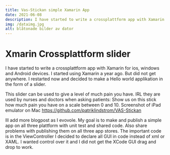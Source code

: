 ```yaml
---
title: Vas-Stickan simple Xamarin App
date: 2021-06-08
description: I have started to write a crossplattform app with Xamarin for ios, windows and Android devices. I started using Xamarin a year ago.
img: /dataimg.jpg
alt: blåtonade bilder av dator
---
```


# Xmarin Crossplattform slider
I have started to write a crossplattform app with Xamarin for ios, windows and Android devices. I started using Xamarin a year ago. But did not get anywhere. I restarted now and decided to make a Hello world applikation in the form of a slider.

This slider can be used to give a level of much pain you have. IRL they are used by nurses and doctors when asking patients: Show us on this stick how much pain you have on a scale between 0 and 10.
Screenshot of iPad emulator on Mac
https://github.com/patriklindstrom/VAS-Stickan

Ill add more blogpost as I evovole. My goal is to make and publish a simple app on all three plattform with unit test and shared code. Also share problems with publishing them on all three app stores.
The important code is in the ViewController I decided to declare all GUI in code instead of xml or XAML. I wanted control over it and I did not get the XCode GUI drag and drop to work.